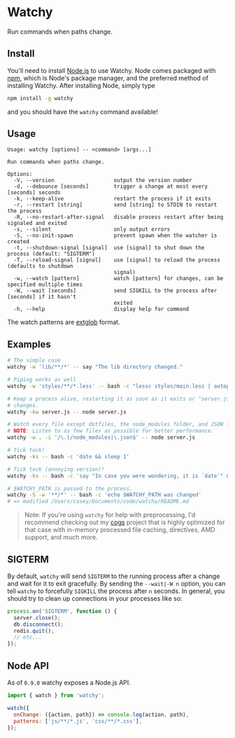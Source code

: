 # Watchy

Run commands when paths change.

## Install

You'll need to install [Node.js] to use Watchy. Node comes packaged with [npm],
which is Node's package manager, and the preferred method of installing Watchy.
After installing Node, simply type

```bash
npm install -g watchy
```

and you should have the `watchy` command available!

## Usage

```
Usage: watchy [options] -- <command> [args...]

Run commands when paths change.

Options:
  -V, --version                   output the version number
  -d, --debounce [seconds]        trigger a change at most every [seconds] seconds
  -k, --keep-alive                restart the process if it exits
  -r, --restart [string]          send [string] to STDIN to restart the process
  -R, --no-restart-after-signal   disable process restart after being signaled and exited
  -s, --silent                    only output errors
  -S, --no-init-spawn             prevent spawn when the watcher is created
  -t, --shutdown-signal [signal]  use [signal] to shut down the process (default: "SIGTERM")
  -T, --reload-signal [signal]    use [signal] to reload the process (defaults to shutdown
                                  signal)
  -w, --watch [pattern]           watch [pattern] for changes, can be specified multiple times
  -W, --wait [seconds]            send SIGKILL to the process after [seconds] if it hasn't
                                  exited
  -h, --help                      display help for command
```

The watch patterns are [extglob] format.

## Examples

```bash
# The simple case
watchy -w 'lib/**/*' -- say "The lib directory changed."

# Piping works as well
watchy -w 'styles/**/*.less' -- bash -c "lessc styles/main.less | autoprefixer -o .tmp/styles/main.css"

# Keep a process alive, restarting it as soon as it exits or "server.js"
# changes.
watchy -kw server.js -- node server.js

# Watch every file except dotfiles, the node_modules folder, and JSON files.
# NOTE: Listen to as few files as possible for better performance.
watchy -w . -i '/\.|/node_modules|\.json$' -- node server.js

# Tick tock!
watchy -ks -- bash -c 'date && sleep 1'

# Tick tock (annoying version)!
watchy -ks -- bash -c 'say "In case you were wondering, it is `date`" && sleep 5'

# $WATCHY_PATH is passed to the process.
watchy -S -w '**/*' -- bash -c 'echo $WATCHY_PATH was changed'
# => modified /Users/casey/Documents/code/watchy/README.md
```

> Note: If you're using `watchy` for help with preprocessing, I'd recommend
> checking out my [cogs] project that is highly optimized for that case with
> in-memory processed file caching, directives, AMD support, and much more.

## SIGTERM

By default, `watchy` will send `SIGTERM` to the running process after a change
and wait for it to exit gracefully. By sending the `--wait|-W n` option, you can
tell `watchy` to forcefully `SIGKILL` the process after `n` seconds. In general,
you should try to clean up connections in your processes like so:

```js
process.on('SIGTERM', function () {
  server.close();
  db.disconnect();
  redis.quit();
  // etc...
});
```

## Node API

As of `0.9.0` watchy exposes a Node.js API.

```js
import { watch } from 'watchy';

watch({
  onChange: ({action, path}) => console.log(action, path),
  patterns: ['js/**/*.js', 'css/**/*.css'],
});
```

[cogs]: https://github.com/caseywebdev/cogs
[extglob]: https://www.linuxjournal.com/content/bash-extended-globbing
[Node.js]: https://nodejs.org
[npm]: https://www.npmjs.com
